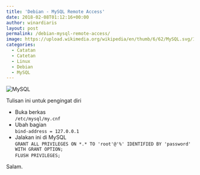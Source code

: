 ```yaml
---
title: 'Debian - MySQL Remote Access'
date: 2018-02-08T01:12:16+00:00
author: winardiaris
layout: post
permalink: /debian-mysql-remote-access/
image: https://upload.wikimedia.org/wikipedia/en/thumb/6/62/MySQL.svg/1200px-MySQL.svg.png
categories:
  - Catatan
  - Catetan
  - Linux
  - Debian
  - MySQL
---
```


![MySQL](https://upload.wikimedia.org/wikipedia/en/thumb/6/62/MySQL.svg/1200px-MySQL.svg.png "MySQL")  

Tulisan ini untuk pengingat diri

- Buka berkas  
  `/etc/mysql/my.cnf` 
- Ubah bagian  
  `bind-address = 127.0.0.1`
- Jalakan ini di MySQL  
  `GRANT ALL PRIVILEGES ON *.* TO 'root'@'%' IDENTIFIED BY 'password' WITH GRANT OPTION;`  
 `FLUSH PRIVILEGES;`

Salam.